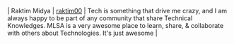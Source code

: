 | Raktim Midya | [raktim00](https://github.com/raktim00) | Tech is something that drive me crazy, and I am always happy to be part of any community that share Technical Knowledges. MLSA is a very awesome place to learn, share, & collaborate with others about Technologies. It's just awesome |